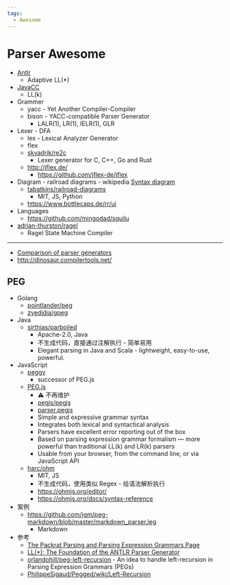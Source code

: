 ```yaml
---
tags:
  - Awesome
---
```


# Parser Awesome

- [Antlr](./antlr4.md)
  - Adaptive LL(*)
- [JavaCC](./javacc.md)
  - LL(k)
- Grammer
  - yacc - Yet Another Compiler-Compiler
  - bison - YACC-compatible Parser Generator
    - LALR(1), LR(1), IELR(1), GLR
- Lexer - DFA
  - lex - Lexical Analyzer Generator
  - flex
  - [skvadrik/re2c](https://github.com/skvadrik/re2c)
    - Lexer generator for C, C++, Go and Rust
  - http://jflex.de/
    - https://github.com/jflex-de/jflex
- Diagram - railroad diagrams - wikipedia [Syntax diagram](https://en.wikipedia.org/wiki/Syntax_diagram)
  - [tabatkins/railroad-diagrams](https://github.com/tabatkins/railroad-diagrams)
    - MIT, JS, Python
  - https://www.bottlecaps.de/rr/ui
- Languages
  - https://github.com/mingodad/squilu
- [adrian-thurston/ragel](https://github.com/adrian-thurston/ragel)
  - Ragel State Machine Compiler

---

- [Comparison of parser generators](https://en.wikipedia.org/wiki/Comparison_of_parser_generators)
- http://dinosaur.compilertools.net/

## PEG

- Golang
  - [pointlander/peg](https://github.com/pointlander/peg)
  - [zyedidia/gpeg](https://github.com/zyedidia/gpeg)
- Java
  - [sirthias/parboiled](https://github.com/sirthias/parboiled)
    - Apache-2.0, Java
    - 不生成代码，直接通过注解执行 - 简单易用
    - Elegant parsing in Java and Scala - lightweight, easy-to-use, powerful.
- JavaScript
  - [peggy](./peggy.md)
    - successor of PEG.js
  - [PEG.js](./pegjs.md)
    - ⚠️ 不再维护
    - [pegjs/pegjs](https://github.com/pegjs/pegjs)
    - [parser.pegjs](https://github.com/pegjs/pegjs/blob/master/src/parser.pegjs)
    - Simple and expressive grammar syntax
    - Integrates both lexical and syntactical analysis
    - Parsers have excellent error reporting out of the box
    - Based on parsing expression grammar formalism — more powerful than traditional LL(k) and LR(k) parsers
    - Usable from your browser, from the command line, or via JavaScript API
  - [harc/ohm](./ohm.md)
    - MIT, JS
    - 不生成代码，使用类似 Regex - 给语法解析执行
    - https://ohmjs.org/editor/
    - https://ohmjs.org/docs/syntax-reference
- 案例
  - https://github.com/jgm/peg-markdown/blob/master/markdown_parser.leg
    - Markdown
- 参考
  - [The Packrat Parsing and Parsing Expression Grammars Page](http://bford.info/packrat/)
  - [LL(\*): The Foundation of the ANTLR Parser Generator](http://www.antlr.org/papers/LL-star-PLDI11.pdf)
  - [orlandohill/peg-left-recursion](https://github.com/orlandohill/peg-left-recursion) - An idea to handle left-recursion in Parsing Expression Grammars (PEGs)
  - [PhilippeSigaud/Pegged/wiki/Left-Recursion](https://github.com/PhilippeSigaud/Pegged/wiki/Left-Recursion)
